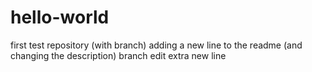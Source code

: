# hello-world
first test repository (with branch)
adding a new line to the readme (and changing the description)
branch edit extra new line
